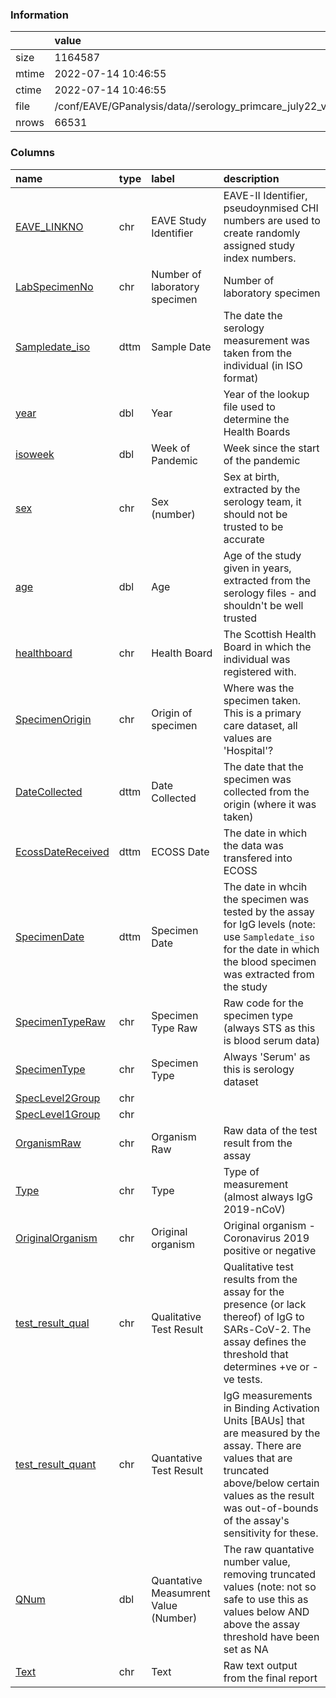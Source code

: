 
### Information



|       | value                                                       |
|:------|:------------------------------------------------------------|
| size  | 1164587                                                     |
| mtime | 2022-07-14 10:46:55                                         |
| ctime | 2022-07-14 10:46:55                                         |
| file  | /conf/EAVE/GPanalysis/data//serology_primcare_july22_v3.rds |
| nrows | 66531                                                       |

### Columns

| name                                                                         | type   | label                                | description                                                                                                                                                                                                              |
|:-----------------------------------------------------------------------------|:-------|:-------------------------------------|:-------------------------------------------------------------------------------------------------------------------------------------------------------------------------------------------------------------------------|
| [EAVE_LINKNO](../tables/serology_primcare_july22_v3/EAVE_LINKNO)             | chr    | EAVE Study Identifier                | EAVE-II Identifier, pseudoynmised CHI numbers are used to create randomly assigned study index numbers.                                                                                                                  |
| [LabSpecimenNo](../tables/serology_primcare_july22_v3/LabSpecimenNo)         | chr    | Number of laboratory specimen        | Number of laboratory specimen                                                                                                                                                                                            |
| [Sampledate_iso](../tables/serology_primcare_july22_v3/Sampledate_iso)       | dttm   | Sample Date                          | The date the serology measurement was taken from the individual (in ISO format)                                                                                                                                          |
| [year](../tables/serology_primcare_july22_v3/year)                           | dbl    | Year                                 | Year of the lookup file used to determine the Health Boards                                                                                                                                                              |
| [isoweek](../tables/serology_primcare_july22_v3/isoweek)                     | dbl    | Week of Pandemic                     | Week since the start of the pandemic                                                                                                                                                                                     |
| [sex](../tables/serology_primcare_july22_v3/sex)                             | chr    | Sex (number)                         | Sex at birth, extracted by the serology team, it should not be trusted to be accurate                                                                                                                                    |
| [age](../tables/serology_primcare_july22_v3/age)                             | dbl    | Age                                  | Age of the study given in years, extracted from the serology files - and shouldn't be well trusted                                                                                                                       |
| [healthboard](../tables/serology_primcare_july22_v3/healthboard)             | chr    | Health Board                         | The Scottish Health Board in which the individual was registered with.                                                                                                                                                   |
| [SpecimenOrigin](../tables/serology_primcare_july22_v3/SpecimenOrigin)       | chr    | Origin of specimen                   | Where was the specimen taken. This is a primary care dataset, all values are 'Hospital'?                                                                                                                                 |
| [DateCollected](../tables/serology_primcare_july22_v3/DateCollected)         | dttm   | Date Collected                       | The date that the specimen was collected from the origin (where it was taken)                                                                                                                                            |
| [EcossDateReceived](../tables/serology_primcare_july22_v3/EcossDateReceived) | dttm   | ECOSS Date                           | The date in which the data was transfered into ECOSS                                                                                                                                                                     |
| [SpecimenDate](../tables/serology_primcare_july22_v3/SpecimenDate)           | dttm   | Specimen Date                        | The date in whcih the specimen was tested by the assay for IgG levels (note: use `Sampledate_iso` for the date in which the blood specimen was extracted from the study                                                  |
| [SpecimenTypeRaw](../tables/serology_primcare_july22_v3/SpecimenTypeRaw)     | chr    | Specimen Type Raw                    | Raw code for the specimen type (always STS as this is blood serum data)                                                                                                                                                  |
| [SpecimenType](../tables/serology_primcare_july22_v3/SpecimenType)           | chr    | Specimen Type                        | Always 'Serum' as this is serology dataset                                                                                                                                                                               |
| [SpecLevel2Group](../tables/serology_primcare_july22_v3/SpecLevel2Group)     | chr    |                                      |                                                                                                                                                                                                                          |
| [SpecLevel1Group](../tables/serology_primcare_july22_v3/SpecLevel1Group)     | chr    |                                      |                                                                                                                                                                                                                          |
| [OrganismRaw](../tables/serology_primcare_july22_v3/OrganismRaw)             | chr    | Organism Raw                         | Raw data of the test result from the assay                                                                                                                                                                               |
| [Type](../tables/serology_primcare_july22_v3/Type)                           | chr    | Type                                 | Type of measurement (almost always IgG 2019-nCoV)                                                                                                                                                                        |
| [OriginalOrganism](../tables/serology_primcare_july22_v3/OriginalOrganism)   | chr    | Original organism                    | Original organism - Coronavirus 2019 positive or negative                                                                                                                                                                |
| [test_result_qual](../tables/serology_primcare_july22_v3/test_result_qual)   | chr    | Qualitative Test Result              | Qualitative test results from the assay for the presence (or lack thereof) of IgG to SARs-CoV-2. The assay defines the threshold that determines +ve or -ve tests.                                                       |
| [test_result_quant](../tables/serology_primcare_july22_v3/test_result_quant) | chr    | Quantative Test Result               | IgG measurements in Binding Activation Units [BAUs] that are measured by the assay. There are values that are truncated above/below certain values as the result was out-of-bounds of the assay's sensitivity for these. |
| [QNum](../tables/serology_primcare_july22_v3/QNum)                           | dbl    | Quantative Measumrent Value (Number) | The raw quantative number value, removing truncated values (note: not so safe to use this as values below AND above the assay threshold have been set as NA                                                              |
| [Text](../tables/serology_primcare_july22_v3/Text)                           | chr    | Text                                 | Raw text output from the final report                                                                                                                                                                                    |
        